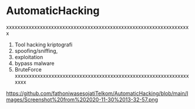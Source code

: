 # AutomaticHacking
xxxxxxxxxxxxxxxxxxxxxxxxxxxxxxxxxxxxxxxxxxxxxxxxxxxxxxxxxxxxxxxxxx
1. Tool hacking kriptografi
2. spoofing/sniffing,
3. exploitation
4. bypass malware
5. BruteForce
xxxxxxxxxxxxxxxxxxxxxxxxxxxxxxxxxxxxxxxxxxxxxxxxxxxxxxxxxxxxxxxxxx

https://github.com/fathoniwasesojatiTelkom/AutomaticHacking/blob/main/Images/Screenshot%20from%202020-11-30%2013-32-57.png


